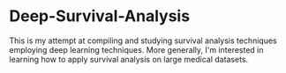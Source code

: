 # Deep-Survival-Analysis

This is my attempt at compiling and studying survival analysis techniques employing deep learning techniques. 
More generally, I'm interested in learning how to apply survival analysis on large medical datasets.
